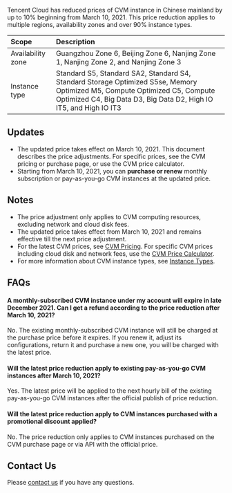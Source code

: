 Tencent Cloud has reduced prices of CVM instance in Chinese mainland by up to 10% beginning from March 10, 2021. This price reduction applies to multiple regions, availability zones and over 90% instance types. 

| Scope | Description    |
| :--------------- | :------ |
| Availability zone | Guangzhou Zone 6, Beijing Zone 6, Nanjing Zone 1, Nanjing Zone 2, and Nanjing Zone 3 |
| Instance type | Standard S5, Standard SA2, Standard S4, Standard Storage Optimized S5se, Memory Optimized M5, Compute Optimized C5, Compute Optimized C4, Big Data D3, Big Data D2, High IO IT5, and High IO IT3 |

## Updates
- The updated price takes effect on March 10, 2021. This document describes the price adjustments. For specific prices, see the CVM pricing or purchase page, or use the CVM price calculator.
- Starting from March 10, 2021, you can **purchase or renew** monthly subscription or pay-as-you-go CVM instances at the updated price.


## Notes
- The price adjustment only applies to CVM computing resources, excluding network and cloud disk fees.
- The updated price takes effect from March 10, 2021 and remains effective till the next price adjustment.
- For the latest CVM prices, see [CVM Pricing](https://buy.cloud.tencent.com/price/cvm). For specific CVM prices including cloud disk and network fees, use the [CVM Price Calculator](https://buy.cloud.tencent.com/calculator/cvm).
- For more information about CVM instance types, see [Instance Types](https://intl.cloud.tencent.com/document/product/213/11518).


## FAQs
#### A monthly-subscribed CVM instance under my account will expire in late December 2021. Can I get a refund according to the price reduction after March 10, 2021?
No. The existing monthly-subscribed CVM instance will still be charged at the purchase price before it expires. If you renew it, adjust its configurations, return it and purchase a new one, you will be charged with the latest price.

#### Will the latest price reduction apply to existing pay-as-you-go CVM instances after March 10, 2021?
Yes. The latest price will be applied to the next hourly bill of the existing pay-as-you-go CVM instances after the official publish of price reduction. 

#### Will the latest price reduction apply to CVM instances purchased with a promotional discount applied?
No. The price reduction only applies to CVM instances purchased on the CVM purchase page or via API with the official price. 

## Contact Us
Please [contact us](https://intl.cloud.tencent.com/contact-sales) if you have any questions.
